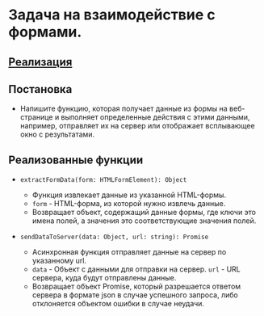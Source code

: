 # Задача на взаимодействие с формами.
## [Реализация](./index.js)

## Постановка
- Напишите функцию, которая получает данные из формы на веб-странице и выполняет определенные действия с этими данными, например, отправляет их на сервер или отображает всплывающее окно с результатами.

## Реализованные функции
- `extractFormData(form: HTMLFormElement): Object`
    - Функция извлекает данные из указанной HTML-формы.
    - `form` - HTML-форма, из которой нужно извлечь данные.
    - Возвращает объект, содержащий данные формы, где ключи это имена полей, а значения это соответствующие значения полей.

- `sendDataToServer(data: Object, url: string): Promise`
    - Асинхронная функция отправляет данные на сервер по указанному url.
    - `data` - Объект с данными для отправки на сервер. `url` - URL сервера, куда будут отправлены данные.
    - Возвращает объект Promise, который разрешается ответом сервера в формате json в случае успешного запроса, либо отклоняется объектом ошибки в случае неудачи.
